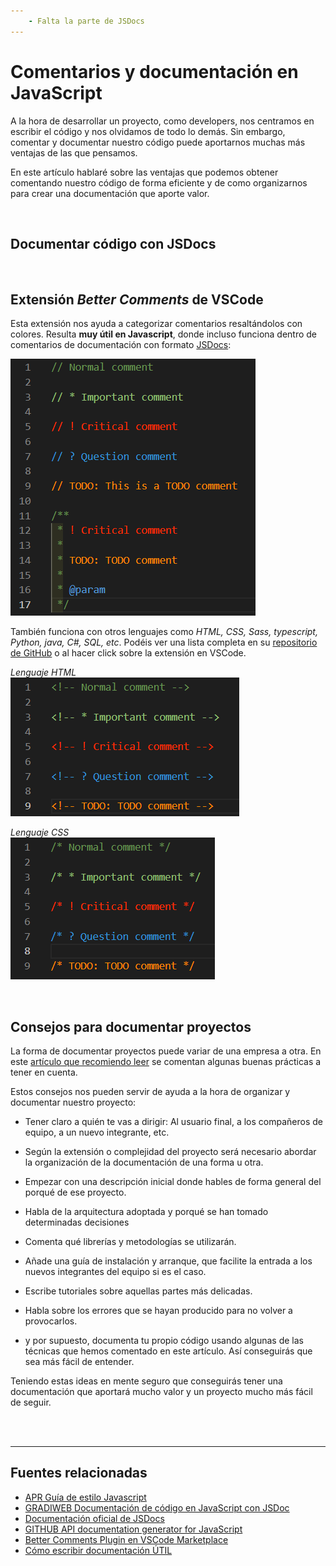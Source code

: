 ```yaml
---
	- Falta la parte de JSDocs
---
```



# Comentarios y documentación en JavaScript
A la hora de desarrollar un proyecto, como developers, nos centramos en escribir el código y nos olvidamos de todo lo demás. Sin embargo, comentar y documentar nuestro código puede aportarnos muchas más ventajas de las que pensamos.

En este artículo hablaré sobre las ventajas que podemos obtener comentando nuestro código de forma eficiente y de como organizarnos para crear una documentación que aporte valor.

<br>


## Documentar código con JSDocs

[//]:: (Falta la parte de JSDocs)

<br>


## Extensión _Better Comments_ de VSCode

Esta extensión nos ayuda a categorizar comentarios resaltándolos con colores. Resulta __muy útil en Javascript__, donde incluso funciona dentro de comentarios de documentación con formato [JSDocs](https://jsdoc.app/):

![better-comments-js](/_assets/better-comments-js.png)

También funciona con otros lenguajes como _HTML, CSS, Sass, typescript, Python, java, C#, SQL, etc_. Podéis ver una lista completa en su [repositorio de GitHub](https://github.com/aaron-bond/better-comments) o al hacer click sobre la extensión en VSCode.

_Lenguaje HTML_  
![better-comments-html](/_assets/better-comments-html.png)  

_Lenguaje CSS_  
![better-comments-css](/_assets/better-comments-css.png)  

<br>


## Consejos para documentar proyectos
La forma de documentar proyectos puede variar de una empresa a otra. En este [artículo que recomiendo leer](https://dev.to/miasalazar/como-escribir-documentacion-util-4l1i "Cómo escribir documentación ÚTIL - dev.to") se comentan algunas buenas prácticas a tener en cuenta.

Estos consejos nos pueden servir de ayuda a la hora de organizar y documentar nuestro proyecto:

- Tener claro a quién te vas a dirigir: Al usuario final, a los compañeros de equipo, a un nuevo integrante, etc. 

- Según la extensión o complejidad del proyecto será necesario abordar la organización de la documentación de una forma u otra.

- Empezar con una descripción inicial donde hables de forma general del porqué de ese proyecto.

- Habla de la arquitectura adoptada y porqué se han tomado determinadas decisiones

- Comenta qué librerías y metodologías se utilizarán.

- Añade una guía de instalación y arranque, que facilite la entrada a los nuevos integrantes del equipo si es el caso.

- Escribe tutoriales sobre aquellas partes más delicadas.

- Habla sobre los errores que se hayan producido para no volver a provocarlos.

- y por supuesto, documenta tu propio código usando algunas de las técnicas que hemos comentado en este artículo. Así conseguirás que sea más fácil de entender.

Teniendo estas ideas en mente seguro que conseguirás tener una documentación que aportará mucho valor y un proyecto mucho más fácil de seguir.

<br>
<br>
<hr>

## Fuentes relacionadas
- [APR Guía de estilo Javascript](https://www.aprenderaprogramar.com/index.php?option=com_content&view=article&id=881:guia-de-estilo-javascript-comentarios-proyectos-jsdoc-param-return-extends-ejemplos-cu01192e&catid=78&Itemid=206)
- [GRADIWEB Documentación de código en JavaScript con JSDoc](https://www.gradiweb.com/es/comercio-electronico/documentacion-de-codigo-para-javascript-con-jsdoc/)
- [Documentación oficial de JSDocs](https://jsdoc.app/)
- [GITHUB API documentation generator for JavaScript](https://github.com/jsdoc/jsdoc)
- [Better Comments Plugin en VSCode Marketplace](https://marketplace.visualstudio.com/items?itemName=aaron-bond.better-comments)
- [Cómo escribir documentación ÚTIL](https://dev.to/miasalazar/como-escribir-documentacion-util-4l1i)